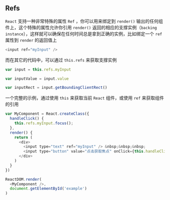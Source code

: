 ## Refs

`React` 支持一种非常特殊的属性 `Ref` ，你可以用来绑定到 `render()` 输出的任何组件上，这个特殊的属性允许你引用 `render()` 返回的相应的支撑实例（`backing instance`），这样就可以确保在任何时间总是拿到正确的实例，比如绑定一个 `ref` 属性到 `render` 的返回值上

```js
<input ref="myInput" />
```

而在其它的代码中，可以通过 `this.refs` 来获取支撑实例

```js
var input = this.refs.myInput

var inputValue = input.value

var inputRect = input.getBoundingClientRect()
```

一个完整的示例，通过使用 `this` 来获取当前 `React` 组件，或使用 `ref` 来获取组件的引用

```js
var MyComponent = React.createClass({
  handleClick() {
    this.refs.myInput.focus();
  },
  render() {
    return (
      <div>
        <input type="text" ref="myInput" /> &nbsp;&nbsp;&nbsp;
        <input type="button" value="点击获取焦点" onClick={this.handleClick} />
      </div>
    )
  }
})

ReactDOM.render(
  <MyComponent />,
  document.getElementById('example')
)
```